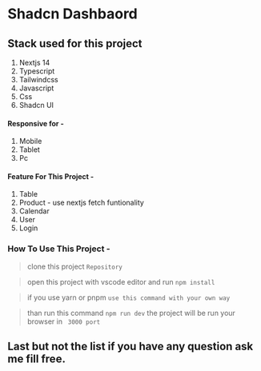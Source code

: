 # Shadcn Dashbaord

## Stack used for this project

1. Nextjs 14
2. Typescript
3. Tailwindcss
4. Javascript
5. Css
6. Shadcn UI

#### Responsive for - 
1. Mobile
2. Tablet
3. Pc


#### Feature For This Project - 

1. Table
2. Product - use nextjs fetch funtionality
3. Calendar
4. User
5. Login


### How To Use This Project - 

> clone this project
` Repository `

> open this project with vscode editor and run  ` npm install  `

> if you use yarn or pnpm ` use this command with your own way `

> than run this command ` npm run dev `  the project will be run your browser in ` 3000 port`


## Last but not the list if you have any question ask me fill free.
